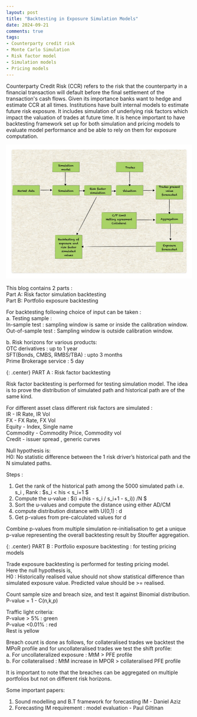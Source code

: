 ```yaml
---
layout: post
title: "Backtesting in Exposure Simulation Models"
date: 2024-09-21
comments: true
tags:
- Counterparty credit risk
- Monte Carlo Simulation
- Risk factor model
- Simulation models
- Pricing models
---
```

Counterparty Credit Risk (CCR) refers to the risk that the counterparty in a financial transaction will default before the final settlement of the transaction's cash flows. Given its importance banks want to hedge and estimate CCR at all times. Institutions have built internal models to estimate future risk exposure. It includes simulation of underlying risk factors which impact the valuation of trades at future time. It is hence important to have backtesting framework set up for both simulation and pricing models to evaluate model performance and be able to rely on them for exposure computation. 

<img src="https://github.com/seepls/seepls.github.io/blob/main/img/Backtesting%20general%20framework.jpg" alt="Backtesting data flow" style="max-width:100%; height:auto;">




This blog contains 2 parts :    
Part A: Risk factor simulation backtesting  
Part B: Portfolio exposure backtesting

For backtesting following choice of input can be taken :  
a. Testing sample :   
In-sample test : sampling window is same or inside the calibration window.   
Out-of-sample test : Sampling window is outside calibration window.   

b. Risk horizons for various products:  
OTC derivatives : up to 1 year  
SFT(Bonds, CMBS, RMBS/TBA) : upto 3 months   
Prime Brokerage service : 5 day    

{: .center}
PART A : Risk factor backtesting 

Risk factor backtesting is performed for testing simulation model. The idea is to prove the distribution of simulated path and historical path are of the same kind.  

For different asset class different risk factors are simulated :   
IR - IR Rate, IR Vol   
FX - FX Rate, FX Vol  
Equity - Index, Single name  
Commodity - Commodity Price, Commodity vol  
Credit - issuer spread , generic curves  

Null hypothesis is:   
H0: No statistic difference between the 1 risk driver’s historical path and the N simulated paths.  

Steps :
1. Get the rank of the historical path among the 5000 simulated path i.e. s_i , 
Rank : $s_i < his < s_i+1 $  
2. Compute the u-value : $(i +(his - s_i / s_i+1 - s_i)) /N $  
3. Sort the u-values and compute the distance using either AD/CM  
4. compute distribution distance with U(0,1) : d     
5. Get p-values from pre-calculated values for d   

Combine p-values from multiple simulation re-initialisation to get a unique p-value representing the overall backtesting result by Stouffer aggregation. 

{: .center}
PART B : Portfolio exposure backtesting : for testing pricing models  

Trade exposure backtesting is performed for testing pricing model.   
Here the null hypothesis is,   
H0 : Historically realised value should not show statistical difference than simulated exposure value. Predicted value should be >= realised.   

Count sample size and breach size, and test It against Binomial distribution.   
P-value = 1 - C(n,k,p)  

Traffic light criteria:   
P-value > 5% : green   
P-value <0.01% : red   
Rest is yellow   

Breach count is done as follows, for collateralised trades we backtest the MPoR profile and for uncollateralised trades we test the shift profile:   
a. For uncollateralized exposure : MtM > PFE profile   
b. For collateralised : MtM increase in MPOR > collateralised PFE profile   


It is important to note that the breaches can be aggregated on multiple portfolios but not on different risk horizons.   



Some important papers:   

1. Sound modelling and B.T framework for forecasting IM - Daniel Aziz   
2. Forecasting IM requirement : model evaluation - Paul Giltinan   


























<!--- Our experiments and approaches are detailed here- [Report]({{ site.baseurl }}/docs/pommerman_report.pdf)
{: .center}
![Pommerman]({{ site.baseurl }}/img/pommerman.gif "Pommerman"){:style="max-height: 500px;"}

To see our agent in action, watch the video below-

<iframe width="100%" height="400px" src="https://www.youtube.com/embed/DtiyIrMZ69A" frameborder="0" allow="accelerometer; autoplay; encrypted-media; gyroscope; picture-in-picture" allowfullscreen=""></iframe>

--->
